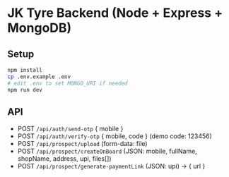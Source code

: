 
# JK Tyre Backend (Node + Express + MongoDB)

## Setup
```bash
npm install
cp .env.example .env
# edit .env to set MONGO_URI if needed
npm run dev
```

## API
- POST `/api/auth/send-otp` { mobile }
- POST `/api/auth/verify-otp` { mobile, code } (demo code: 123456)
- POST `/api/prospect/upload` (form-data: file)
- POST `/api/prospect/createOnBoard` (JSON: mobile, fullName, shopName, address, upi, files[])
- POST `/api/prospect/generate-paymentLink` (JSON: upi) -> { url }
